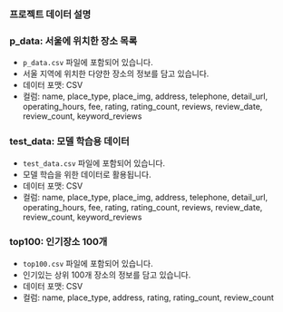 ### 프로젝트 데이터 설명

### p_data: 서울에 위치한 장소 목록
- `p_data.csv` 파일에 포함되어 있습니다.
- 서울 지역에 위치한 다양한 장소의 정보를 담고 있습니다.
- 데이터 포맷: CSV
- 컬럼: name, place_type, place_img, address, telephone, detail_url, operating_hours, fee, rating, rating_count, reviews, review_date, review_count, keyword_reviews

### test_data: 모델 학습용 데이터
- `test_data.csv` 파일에 포함되어 있습니다.
- 모델 학습을 위한 데이터로 활용됩니다.
- 데이터 포맷: CSV
- 컬럼: name, place_type, place_img, address, telephone, detail_url, operating_hours, fee, rating, rating_count, reviews, review_date, review_count, keyword_reviews

### top100: 인기장소 100개
- `top100.csv` 파일에 포함되어 있습니다.
- 인기있는 상위 100개 장소의 정보를 담고 있습니다.
- 데이터 포맷: CSV
- 컬럼: name, place_type, address, rating, rating_count, review_count
